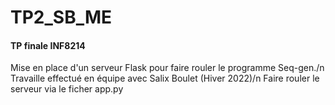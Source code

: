 # TP2_SB_ME
<h4>TP finale INF8214</h4>

Mise en place d'un serveur Flask pour faire rouler le programme Seq-gen./n
Travaille effectué en équipe avec Salix Boulet (Hiver 2022)/n
Faire rouler le serveur via le ficher app.py
